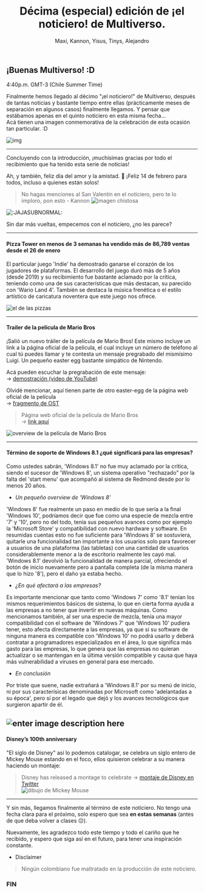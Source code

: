 ﻿---
layout: post
title: Décima (especial) edición de ¡el noticiero! de Multiverso.
author: Maxi, Kannon, Yisus, Tinys, Alejandro
tags: [2023, ¡elnoticiero!]

---

## ¡Buenas Multiverso! :D
4:40p.m. GMT-3 (Chile Summer Time)

Finalmente hemos llegado al décimo "¡el noticiero!" de Multiverso, después de tantas noticias y bastante tiempo entre ellas (prácticamente meses de separación en algunos casos) finalmente llegamos. Y pensar que estábamos apenas en el quinto noticiero en esta misma fecha...\
Acá tienen una imagen conmemorativa de la celebración de esta ocasión tan particular. :D

![img](website)

---
Concluyendo con la introducción, ¡muchísimas gracias por todo el recibimiento que ha tenido esta serie de noticias!

Ah, y también, feliz día del amor y la amistad. 💖
¡Feliz 14 de febrero para todos, incluso a quienes están solos!

> No hagas menciones al San Valentín en el noticiero, pero te lo imploro, pon esto - Kannon
![imagen chistosa](https://cdn.discordapp.com/attachments/982836565204148224/1074940024216354876/unknown-156.png)

![:JAJASUBNORMAL:](https://cdn.discordapp.com/emojis/827656587681333289.webp?size=32&quality=lossless)

Sin dar más vueltas, empecemos con el noticiero, ¿no les parece?

---
#### Pizza Tower en menos de 3 semanas ha vendido más de 86,789 ventas desde el 26 de enero

El particular juego 'Indie' ha demostrado ganarse el corazón de los jugadores de plataformas. El desarrollo del juego duró más de 5 años (desde 2019) y su recibimiento fue bastante aclamado por la crítica, teniendo como una de sus características que más destacan, su parecido con 'Wario Land 4'. También se destaca la música frenética o el estilo artístico de caricatura noventera que este juego nos ofrece.


![el de las pizzas](https://cdn.discordapp.com/attachments/815318532727242783/1074911515162988595/c66.jpg)

---
#### Trailer de la película de Mario Bros

¡Salió un nuevo tráiler de la película de Mario Bros! Este mismo incluye un link a la página oficial de la película, el cual incluye un número de teléfono al cual tú puedes llamar y te contesta un mensaje pregrabado del mismísimo Luigi. Un pequeño easter egg bastante simpático de Nintendo.

Acá pueden escuchar la pregrabación de este mensaje:\
-> [demostración (video de YouTube)](https://www.youtube.com/watch?v=QpU9D-QOgws)

Olvidé mencionar, aquí tienen parte de otro easter-egg de la página web oficial de la película\
-> [fragmento de OST](https://twitter.com/MisterEagleman/status/1624880642428133382)

>Página web oficial de la película de Mario Bros\
-> [link aquí](https://www.smbplumbing.com/)

![overview de la película de Mario Bros](https://cdn.discordapp.com/attachments/982836565204148224/1074932326728990792/PS7DFFYAOJBAVOB6APR4O62H5E.png)
  
---
#### Término de soporte de Windows 8.1 ¿qué significará para las empresas?

Como ustedes sabrán, 'Windows 8.1' no fue muy aclamado por la crítica, siendo el sucesor de 'Windows 8', un sistema operativo "rechazado" por la falta del 'start menu' que acompañó al sistema de Redmond desde por lo menos 20 años.

- _Un pequeño overview de 'Windows 8'_

'Windows 8' fue realmente un paso en medio de lo que sería a la final 'Windows 10', podríamos decir que fue como una especie de mezcla entre '7' y '10', pero no del todo, tenía sus pequeños avances como por ejemplo la 'Microsoft Store' y compatibilidad con nuevo hardware y software. En resumidas cuentas esto no fue suficiente para 'Windows 8' se sostuviera, quitarle una funcionalidad tan importante a los usuarios solo para favorecer a usuarios de una plataforma (las tabletas) con una cantidad de usuarios considerablemente menor a la de escritorio realmente les cayó mal. 'Windows 8.1' devolvió la funcionalidad de manera parcial, ofreciendo el botón de inicio nuevamente pero a pantalla completa (de la misma manera que lo hizo '8'), pero el daño ya estaba hecho.

- _¿En qué afectará a las empresas?_

Es importante mencionar que tanto como 'Windows 7' como '8.1' tenían los mismos requerimientos básicos de sistema, lo que en cierta forma ayuda a las empresas a no tener que invertir en nuevas máquinas. Como mencionamos también, al ser una especie de mezcla, tenía una mayor compatibilidad con el software de 'Windows 7' que 'Windows 10' pudiera tener, esto afecta directamente a las empresas, ya que si su software de ninguna manera es compatible con 'Windows 10' no podrá usarlo y deberá contratar a programadores especializados en el área, lo que significa más gasto para las empresas, lo que genera que las empresas no quieran actualizar o se mantengan en la última versión compatible y causa que haya más vulnerabilidad a viruses en general para ese mercado.

- _En conclusión_

Por triste que suene, nadie extrañará a 'Windows 8.1' por su menú de inicio, ni por sus caracterísicas denominadas por Microsoft como 'adelantadas a su época', pero sí por el legado que dejó y los avances tecnológicos que surgieron apartir de él.

![enter image description here](https://media.discordapp.net/attachments/982836565204148224/1074920454508257300/878469.jpg)
---

#### Disney’s 100th anniversary
"El siglo de Disney" así lo podemos catalogar, se celebra un siglo entero de Mickey Mouse estando en el foco, ellos quisieron celebrar a su manera haciendo un montaje:
> Disney has released a montage to celebrate
-> [montaje de Disney en Twitter](https://twitter.com/CCNCartoonNews/status/1624824351441690626)\
![dibujo de Mickey Mouse](https://cdn.discordapp.com/attachments/982836565204148224/1074941549491785748/image.png)

---
Y sin más, llegamos finalmente al término de este noticiero. No tengo una fecha clara para el próximo, solo espero que sea **en estas semanas** (antes de que deba volver a clases 😔).

Nuevamente, les agradezco todo este tiempo y todo el cariño que he recibido, y espero que siga así en el futuro, para tener una inspiración constante. 

- Disclaimer
> Ningún colombiano fue maltratado en la producción de este noticiero.

### FIN
